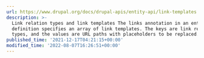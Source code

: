 ```yaml
---
url: https://www.drupal.org/docs/drupal-apis/entity-api/link-templates
description: >-
  Link relation types and link templates The links annotation in an entity
  definition specifies an array of link templates. The keys are link relation
  types, and the values are URL paths with placeholders to be replaced.
published_time: '2021-12-17T04:21:15+00:00'
modified_time: '2022-08-07T16:26:51+00:00'
---
```

